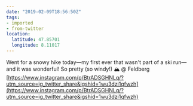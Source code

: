 ```yaml
---
date: "2019-02-09T18:56:50Z"
tags:
- imported
- from-twitter
location:
  latitude: 47.85701
  longitude: 8.11017
---
```

Went for a snowy hike today—my first ever that wasn't part of a ski run—and it was wonderful\! So pretty \(so windy\!\) 🏔️ @ Feldberg [https://www.instagram.com/p/BtrADSGHNLq/?utm_source=ig_twitter_share&igshid=1wu3dzi1qfwzh](https://www.instagram.com/p/BtrADSGHNLq/?utm_source=ig_twitter_share&igshid=1wu3dzi1qfwzh)
